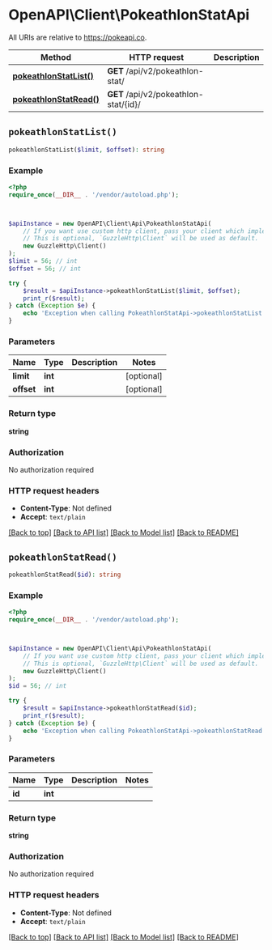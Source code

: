 # OpenAPI\Client\PokeathlonStatApi

All URIs are relative to https://pokeapi.co.

Method | HTTP request | Description
------------- | ------------- | -------------
[**pokeathlonStatList()**](PokeathlonStatApi.md#pokeathlonStatList) | **GET** /api/v2/pokeathlon-stat/ | 
[**pokeathlonStatRead()**](PokeathlonStatApi.md#pokeathlonStatRead) | **GET** /api/v2/pokeathlon-stat/{id}/ | 


## `pokeathlonStatList()`

```php
pokeathlonStatList($limit, $offset): string
```



### Example

```php
<?php
require_once(__DIR__ . '/vendor/autoload.php');



$apiInstance = new OpenAPI\Client\Api\PokeathlonStatApi(
    // If you want use custom http client, pass your client which implements `GuzzleHttp\ClientInterface`.
    // This is optional, `GuzzleHttp\Client` will be used as default.
    new GuzzleHttp\Client()
);
$limit = 56; // int
$offset = 56; // int

try {
    $result = $apiInstance->pokeathlonStatList($limit, $offset);
    print_r($result);
} catch (Exception $e) {
    echo 'Exception when calling PokeathlonStatApi->pokeathlonStatList: ', $e->getMessage(), PHP_EOL;
}
```

### Parameters

Name | Type | Description  | Notes
------------- | ------------- | ------------- | -------------
 **limit** | **int**|  | [optional]
 **offset** | **int**|  | [optional]

### Return type

**string**

### Authorization

No authorization required

### HTTP request headers

- **Content-Type**: Not defined
- **Accept**: `text/plain`

[[Back to top]](#) [[Back to API list]](../../README.md#endpoints)
[[Back to Model list]](../../README.md#models)
[[Back to README]](../../README.md)

## `pokeathlonStatRead()`

```php
pokeathlonStatRead($id): string
```



### Example

```php
<?php
require_once(__DIR__ . '/vendor/autoload.php');



$apiInstance = new OpenAPI\Client\Api\PokeathlonStatApi(
    // If you want use custom http client, pass your client which implements `GuzzleHttp\ClientInterface`.
    // This is optional, `GuzzleHttp\Client` will be used as default.
    new GuzzleHttp\Client()
);
$id = 56; // int

try {
    $result = $apiInstance->pokeathlonStatRead($id);
    print_r($result);
} catch (Exception $e) {
    echo 'Exception when calling PokeathlonStatApi->pokeathlonStatRead: ', $e->getMessage(), PHP_EOL;
}
```

### Parameters

Name | Type | Description  | Notes
------------- | ------------- | ------------- | -------------
 **id** | **int**|  |

### Return type

**string**

### Authorization

No authorization required

### HTTP request headers

- **Content-Type**: Not defined
- **Accept**: `text/plain`

[[Back to top]](#) [[Back to API list]](../../README.md#endpoints)
[[Back to Model list]](../../README.md#models)
[[Back to README]](../../README.md)
